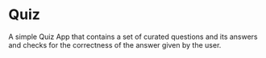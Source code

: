 # Quiz
 A simple Quiz App that contains a set of curated questions and its answers and checks for the correctness of the answer given by the user. 
